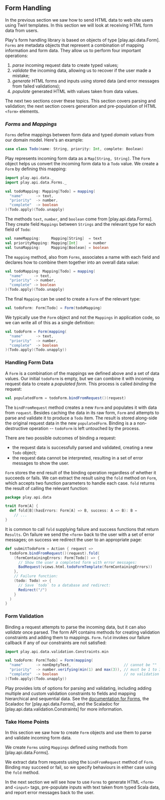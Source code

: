## Form Handling

In the previous section we saw how to send HTML data to web site users using Twirl templates. In this section we will look at receiving HTML form data from users.

Play's form handling library is based on objects of type [play.api.data.Form]. `Forms` are metadata objects that represent a combination of mapping information and form data. They allow us to perform four important operations:

 1. *parse* incoming request data to create typed values;
 2. *validate* the incoming data, allowing us to recover if the user made a mistake;
 3. *generate* HTML forms and inputs using stored data (and error messages from failed validations);
 4. *populate* generated HTML with values taken from data values.

The next two sections cover these topics. This section covers parsing and validation; the next section covers generation and pre-population of HTML `<form>` elements.



### *Forms* and *Mappings*

`Forms` define mappings between form data and typed *domain values* from our domain model. Here's an example:

~~~ scala
case class Todo(name: String, priority: Int, complete: Boolean)
~~~

Play represents incoming form data as a `Map[String, String]`. The `Form` object helps us convert the incoming form data to a `Todo` value. We create a `Form` by defining this mapping:

~~~ scala
import play.api.data._
import play.api.data.Forms._

val todoMapping: Mapping[Todo] = mapping(
  "name"      -> text,
  "priority"  -> number,
  "complete"  -> boolean
)(Todo.apply)(Todo.unapply)
~~~

The methods `text`, `number`, and `boolean` come from [play.api.data.Forms]. They create field `Mappings` between `Strings` and the relevant type for each field of `Todo`:


~~~ scala
val nameMapping:     Mapping[String]  = text
val priorityMapping: Mapping[Int]     = number
val tunaMapping:     Mapping[Boolean] = boolean
~~~

The `mapping` method, also from `Forms`, associates a name with each field and declares how to combine them together into an overall data value:

~~~ scala
val todoMapping: Mapping[Todo] = mapping(
  "name"     -> text,
  "priority" -> number,
  "complete" -> boolean
)(Todo.apply)(Todo.unapply)
~~~

The final `Mapping` can be used to create a `Form` of the relevant type:

~~~ scala
val todoForm: Form[Todo] = Form(todoMapping)
~~~

We typically use the `Form` object and not the `Mappings` in application code, so we can write all of this as a single definition:

~~~ scala
val todoForm = Form(mapping(
  "name"      -> text,
  "priority"  -> number,
  "complete"  -> boolean
)(Todo.apply)(Todo.unapply))
~~~

### Handling Form Data

A `Form` is a combination of the mappings we defined above and a set of data values. Our initial `todoForm` is empty, but we can combine it with incoming request data to create a *populated form*. This process is called *binding* the request:

~~~ scala
val populatedForm = todoForm.bindFromRequest()(request)
~~~

The `bindFromRequest` method creates a new `Form` and populates it with data from `request`. Besides caching the data in its raw form, `Form` and attempts to parse and validate it to produce a `Todo` item. The result is stored along-side the original request data in the new `populatedForm`. Binding is a a non-destructive operation -- `todoForm` is left untouched by the process.

There are two possible outcomes of binding a request:

 - the request data is successfully parsed and validated, creating a new `Todo` object;
 - the request data cannot be interpreted, resulting in a set of error messages to show the user.

`Form` stores the end result of the binding operation regardless of whether it succeeds or fails. We can extract the result using the `fold` method on `Form`, which accepts two function parameters to handle each case. `fold` returns the result of calling the relevant function:

~~~ scala
package play.api.data

trait Form[A] {
  def fold[B](hasErrors: Form[A] => B, success: A => B): B =
    // ...
}
~~~

It is common to call `fold` supplying failure and success functions that return `Results`. On failure we send the `<form>` back to the user with a set of error messages; on success we redirect the user to an appropriate page:

~~~ scala
def submitTodoForm = Action { request =>
  todoForm.bindFromRequest()(request).fold(
    (formContainingErrors: Form[Todo]) => {
      // Show the user a completed form with error messages:
      BadRequest(views.html.todoFormTemplate(formContainingErrors))
    },
    // Failure function:
    (todo: Todo) => {
      // Save `todo` to a database and redirect:
      Redirect("/")
    }
  )
}
~~~

### Form Validation

Binding a request attempts to parse the incoming data, but it can also *validate* once parsed. The form API contains methods for creating validation constraints and adding them to mappings. `Form.fold` invokes our failure callback if any of our constraints are not satisfied:

~~~ scala
import play.api.data.validation.Constraints.min

val todoForm: Form[Todo] = Form(mapping(
  "name"      -> nonEmptyText,                        // cannot be ""
  "priority"  -> number.verifying(min(1) and max(3)), // must be 1 to 3
  "complete"  -> boolean                              // no validation
)(Todo.apply)(Todo.unapply))
~~~

Play provides lots of options for parsing and validating, including adding multiple and custom validation constraints to fields and mapping hierarchical and sequential data. See the [documentation for Forms](docs-forms), the Scaladoc for [play.api.data.Forms], and the Scaladoc for [play.api.data.validation.Constraints] for more information.

### Take Home Points

In this section we saw how to create `Form` objects and use them to parse and validate incoming form data.

We create `Forms` using `Mappings` defined using methods from [play.api.data.Forms].

We extract data from requests using the `bindFromRequest` method of `Form`. Binding may succeed or fail, so we specify behaviours in either case using the `fold` method.

In the next section we will see how to use `Forms` to generate HTML `<form>` and `<input>` tags, pre-populate inputs with text taken from typed Scala data, and report error messages back to the user.

